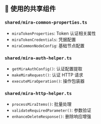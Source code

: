 
## 🔧 使用的共享组件

### `shared/mira-common-properties.ts`
- `miraTokenProperties`: Token 认证相关属性
- `miraTokenCredentials`: 凭据配置
- `miraCommonNodeConfig`: 基础节点配置

### `shared/mira-auth-helper.ts`
- `getMiraAuthConfig()`: 认证配置提取
- `makeMiraRequest()`: 认证 HTTP 请求
- `executeMiraOperation()`: 操作包装器

### `shared/mira-http-helper.ts`
- `processMiraItems()`: 批量处理
- `validateRequiredParameter()`: 参数验证
- `enhanceDeleteResponse()`: 删除响应增强

